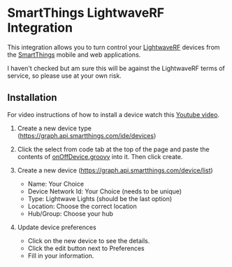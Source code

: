# SmartThings LightwaveRF Integration

This integration allows you to turn control your [LightwaveRF](http://lightwaverf.com/) devices from the [SmartThings](http://www.smartthings.com/) mobile and web applications.

I haven't checked but am sure this will be against the LightwaveRF terms of service, so please use at your own risk.

## Installation
For video instructions of how to install a device watch this [Youtube video](https://www.youtube.com/watch?v=THVWnSFZSI0).

1. Create a new device type (https://graph.api.smartthings.com/ide/devices)

2. Click the select from code tab at the top of the page and paste the contents of [onOffDevice.groovy](https://github.com/adamclark-dev/smartthings-lighwaverf/blob/master/onOffDevice.groovy) into it. Then click create.

3. Create a new device (https://graph.api.smartthings.com/device/list)
    * Name: Your Choice
    * Device Network Id: Your Choice (needs to be unique)
    * Type: Lightwave Lights (should be the last option)
    * Location: Choose the correct location
    * Hub/Group: Choose your hub
    
4. Update device preferences
    * Click on the new device to see the details.
    * Click the edit button next to Preferences
    * Fill in your information.
